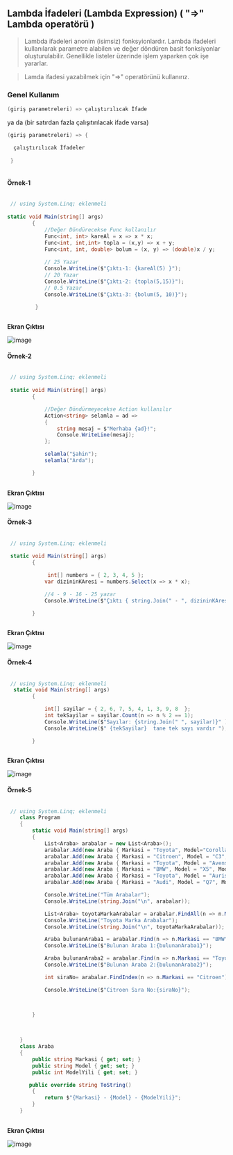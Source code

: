 ## Lambda İfadeleri (Lambda Expression)  ( "=>" Lambda operatörü ) ##

> Lambda ifadeleri anonim (isimsiz) fonksyionlardır.  Lambda ifadeleri kullanılarak parametre alabilen ve değer döndüren basit fonksiyonlar oluşturulabilir.  Genellikle listeler üzerinde işlem yaparken çok işe yararlar.

> Lamda ifadesi yazabilmek için "=>" operatörünü kullanırız.

### Genel Kullanım ###

```csharp
(giriş parametreleri) => çalıştırılıcak İfade
```
ya da (bir satırdan fazla çalışıtırılacak ifade varsa)

```csharp
(giriş parametreleri) => {

  çalıştırılıcak İfadeler
  
 }
 
```

#### Örnek-1  ###

```csharp
 
 // using System.Linq; eklenmeli
 
static void Main(string[] args)
        {
            //Değer Döndürecekse Func kullanılır
            Func<int, int> kareAl = x => x * x;
            Func<int, int,int> topla = (x,y) => x + y;
            Func<int, int, double> bolum = (x, y) => (double)x / y;
            
            // 25 Yazar
            Console.WriteLine($"Çıktı-1: {kareAl(5) }");
            // 20 Yazar
            Console.WriteLine($"Çıktı-2: {topla(5,15)}");
            // 0.5 Yazar
            Console.WriteLine($"Çıktı-3: {bolum(5, 10)}");

         }
         
```
    
**Ekran Çıktısı**
    
![image](https://user-images.githubusercontent.com/28144917/147664405-e965754d-9db8-4335-b57b-b1f7ff2cbde8.png)
    
#### Örnek-2 ###
```csharp
 
 // using System.Linq; eklenmeli
 
 static void Main(string[] args)
        {

            //Değer Döndürmeyecekse Action kullanılır
            Action<string> selamla = ad =>
            {
                string mesaj = $"Merhaba {ad}!";
                Console.WriteLine(mesaj);
            };

            selamla("Şahin");
            selamla("Arda");

        }
         
```
    
**Ekran Çıktısı**

![image](https://user-images.githubusercontent.com/28144917/147664833-a9f718a7-dcfd-4cca-b89a-f8d9266b83e5.png)



           
            
#### Örnek-3 ###

```csharp
 
 // using System.Linq; eklenmeli
 
 static void Main(string[] args)
        {

             int[] numbers = { 2, 3, 4, 5 };
            var dizininKAresi = numbers.Select(x => x * x);

            //4 - 9 - 16 - 25 yazar
            Console.WriteLine($"Çıktı { string.Join(" - ", dizininKAresi) }"); 

        }
         
```
    
**Ekran Çıktısı**
    
![image](https://user-images.githubusercontent.com/28144917/147666324-4ccb0ad3-64e6-4249-9abe-d5089bc7f675.png)

    
#### Örnek-4 ###

```csharp
 
 // using System.Linq; eklenmeli
  static void Main(string[] args)
        {

            int[] sayilar = { 2, 6, 7, 5, 4, 1, 3, 9, 8  };
            int tekSayilar = sayilar.Count(n => n % 2 == 1);
            Console.WriteLine($"Sayılar: {string.Join(" ", sayilar)}" );
            Console.WriteLine($" {tekSayilar}  tane tek sayı vardır ");

        }
       
```
    
**Ekran Çıktısı**
    
![image](https://user-images.githubusercontent.com/28144917/147665391-d41904ab-d04d-42b1-b6fa-6faf8ac03ae1.png)

#### Örnek-5 ###

```csharp
 
 // using System.Linq; eklenmeli
    class Program
    {
        static void Main(string[] args)
        {
            List<Araba> arabalar = new List<Araba>();
            arabalar.Add(new Araba { Markasi = "Toyota", Model="Corolla", ModelYili = 1980 });
            arabalar.Add(new Araba { Markasi = "Citroen", Model = "C3", ModelYili = 2005 });
            arabalar.Add(new Araba { Markasi = "Toyota", Model = "Avensis", ModelYili = 2020 });
            arabalar.Add(new Araba { Markasi = "BMW", Model = "X5", ModelYili = 2019 });
            arabalar.Add(new Araba { Markasi = "Toyota", Model = "Auris", ModelYili = 2001 });
            arabalar.Add(new Araba { Markasi = "Audi", Model = "Q7", ModelYili = 2010 });

            Console.WriteLine("Tüm Arabalar");
            Console.WriteLine(string.Join("\n", arabalar));

            List<Araba> toyotaMarkaArabalar = arabalar.FindAll(n => n.Markasi == "Toyota");
            Console.WriteLine("Toyota Marka Arabalar");
            Console.WriteLine(string.Join("\n", toyotaMarkaArabalar));

            Araba bulunanAraba1 = arabalar.Find(n => n.Markasi == "BMW");
            Console.WriteLine($"Bulunan Araba 1:{bulunanAraba1}");

            Araba bulunanAraba2 = arabalar.Find(n => n.Markasi == "Toyota" & n.Model=="Avensis");
            Console.WriteLine($"Bulunan Araba 2:{bulunanAraba2}");

            int siraNo= arabalar.FindIndex(n => n.Markasi == "Citroen");

            Console.WriteLine($"Citroen Sıra No:{siraNo}");



        }
        
        

    }
    class Araba
    {
        public string Markasi { get; set; }
        public string Model { get; set; }
        public int ModelYili { get; set; }

       public override string ToString()
        {
            return $"{Markasi} - {Model} - {ModelYili}";
        }
    }
       
```
    
**Ekran Çıktısı**
    
![image](https://user-images.githubusercontent.com/28144917/147667794-f451fb63-4b7d-4572-b99a-4eef20c3027d.png)
